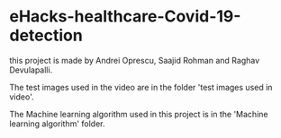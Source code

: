 # eHacks-healthcare-Covid-19-detection
this project is made by Andrei Oprescu, Saajid Rohman and Raghav Devulapalli.

The test images used in the video are in the folder 'test images used in video'.

The Machine learning algorithm used in this project is in the 'Machine learning algorithm' folder.
